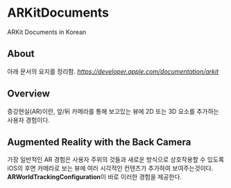 # ARKitDocuments
ARKit Documents in Korean
## About
  아래 문서의 요지를 정리함.
  *https://developer.apple.com/documentation/arkit*

## Overview
증강현실(AR)이란, 앞/뒤 카메라를 통해 보고있는 뷰에 2D 또는 3D 요소를 추가하는 사용자 경험이다.

## Augmented Reality with the Back Camera
가장 일반적인 AR 경험은 사용자 주위의 것들과 새로운 방식으로 상호작용할 수 있도록 iOS의 후면 카메라로 보는 뷰에 여러 시각적인 컨텐츠가 추가하여 보여주는것이다.
**ARWorldTrackingConfiguration**이 바로 이러한 경험을 제공한다. 
